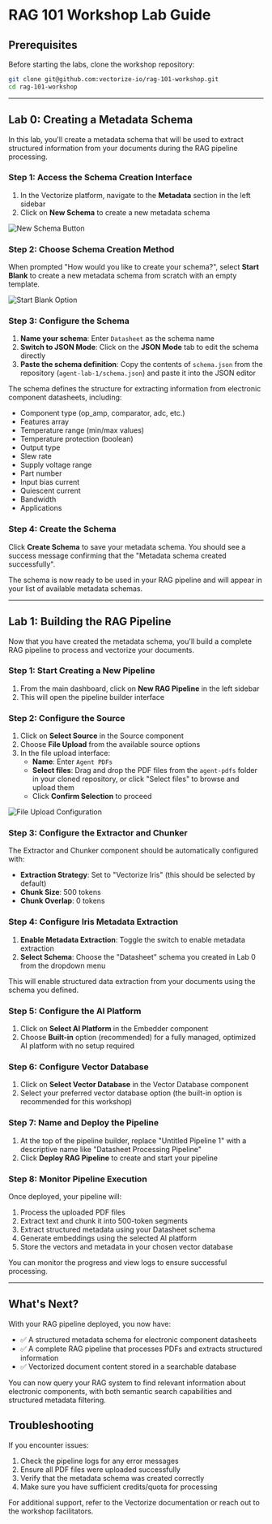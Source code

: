 # RAG 101 Workshop Lab Guide

## Prerequisites

Before starting the labs, clone the workshop repository:

```bash
git clone git@github.com:vectorize-io/rag-101-workshop.git
cd rag-101-workshop
```

---

## Lab 0: Creating a Metadata Schema

In this lab, you'll create a metadata schema that will be used to extract structured information from your documents during the RAG pipeline processing.

### Step 1: Access the Schema Creation Interface

1. In the Vectorize platform, navigate to the **Metadata** section in the left sidebar
2. Click on **New Schema** to create a new metadata schema

![New Schema Button](lab0-new-schema.png)

### Step 2: Choose Schema Creation Method

When prompted "How would you like to create your schema?", select **Start Blank** to create a new metadata schema from scratch with an empty template.

![Start Blank Option](lab0-start-blank.png)

### Step 3: Configure the Schema

1. **Name your schema**: Enter `Datasheet` as the schema name
2. **Switch to JSON Mode**: Click on the **JSON Mode** tab to edit the schema directly
3. **Paste the schema definition**: Copy the contents of `schema.json` from the repository (`agent-lab-1/schema.json`) and paste it into the JSON editor

The schema defines the structure for extracting information from electronic component datasheets, including:

- Component type (op_amp, comparator, adc, etc.)
- Features array
- Temperature range (min/max values)
- Temperature protection (boolean)
- Output type
- Slew rate
- Supply voltage range
- Part number
- Input bias current
- Quiescent current
- Bandwidth
- Applications

### Step 4: Create the Schema

Click **Create Schema** to save your metadata schema. You should see a success message confirming that the "Metadata schema created successfully".

The schema is now ready to be used in your RAG pipeline and will appear in your list of available metadata schemas.

---

## Lab 1: Building the RAG Pipeline

Now that you have created the metadata schema, you'll build a complete RAG pipeline to process and vectorize your documents.

### Step 1: Start Creating a New Pipeline

1. From the main dashboard, click on **New RAG Pipeline** in the left sidebar
2. This will open the pipeline builder interface

### Step 2: Configure the Source

1. Click on **Select Source** in the Source component
2. Choose **File Upload** from the available source options
3. In the file upload interface:
   - **Name**: Enter `Agent PDFs`
   - **Select files**: Drag and drop the PDF files from the `agent-pdfs` folder in your cloned repository, or click "Select files" to browse and upload them
   - Click **Confirm Selection** to proceed

![File Upload Configuration](lab1-file-upload.png)

### Step 3: Configure the Extractor and Chunker

The Extractor and Chunker component should be automatically configured with:

- **Extraction Strategy**: Set to "Vectorize Iris" (this should be selected by default)
- **Chunk Size**: 500 tokens
- **Chunk Overlap**: 0 tokens

### Step 4: Configure Iris Metadata Extraction

1. **Enable Metadata Extraction**: Toggle the switch to enable metadata extraction
2. **Select Schema**: Choose the "Datasheet" schema you created in Lab 0 from the dropdown menu

This will enable structured data extraction from your documents using the schema you defined.

### Step 5: Configure the AI Platform

1. Click on **Select AI Platform** in the Embedder component
2. Choose **Built-in** option (recommended) for a fully managed, optimized AI platform with no setup required

### Step 6: Configure Vector Database

1. Click on **Select Vector Database** in the Vector Database component
2. Select your preferred vector database option (the built-in option is recommended for this workshop)

### Step 7: Name and Deploy the Pipeline

1. At the top of the pipeline builder, replace "Untitled Pipeline 1" with a descriptive name like "Datasheet Processing Pipeline"
2. Click **Deploy RAG Pipeline** to create and start your pipeline

### Step 8: Monitor Pipeline Execution

Once deployed, your pipeline will:

1. Process the uploaded PDF files
2. Extract text and chunk it into 500-token segments
3. Extract structured metadata using your Datasheet schema
4. Generate embeddings using the selected AI platform
5. Store the vectors and metadata in your chosen vector database

You can monitor the progress and view logs to ensure successful processing.

---

## What's Next?

With your RAG pipeline deployed, you now have:

- ✅ A structured metadata schema for electronic component datasheets
- ✅ A complete RAG pipeline that processes PDFs and extracts structured information
- ✅ Vectorized document content stored in a searchable database

You can now query your RAG system to find relevant information about electronic components, with both semantic search capabilities and structured metadata filtering.

## Troubleshooting

If you encounter issues:

1. Check the pipeline logs for any error messages
2. Ensure all PDF files were uploaded successfully
3. Verify that the metadata schema was created correctly
4. Make sure you have sufficient credits/quota for processing

For additional support, refer to the Vectorize documentation or reach out to the workshop facilitators.
